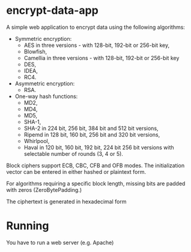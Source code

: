 # encrypt-data-app
A simple web application to encrypt data using the following algorithms:
- Symmetric encryption:
  - AES in three versions - with 128-bit, 192-bit or 256-bit key,
  - Blowfish,
  - Camellia in three versions - with 128-bit, 192-bit or 256-bit key
  - DES,
  - IDEA,
  - RC4.
- Asymmetric encryption: 
  - RSA.
- One-way hash functions:
  - MD2,
  - MD4,
  - MD5,
  - SHA-1,
  - SHA-2 in 224 bit, 256 bit, 384 bit and 512 bit versions,
  - Ripemd in 128 bit, 160 bit, 256 bit and 320 bit versions,
  - Whirlpool,
  - Haval in 120 bit, 160 bit, 192 bit, 224 bit 256 bit versions with selectable number of rounds (3, 4 or 5).

Block ciphers support ECB, CBC, CFB and OFB modes. The initialization vector can be entered in either hashed or plaintext form.

For algorithms requiring a specific block length, missing bits are padded with zeros (ZeroBytePadding.)

The ciphertext is generated in hexadecimal form

# Running
You have to run a web server (e.g. Apache)
